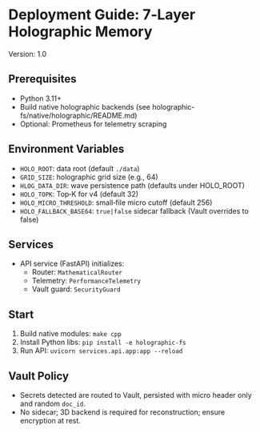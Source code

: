 # Deployment Guide: 7‑Layer Holographic Memory

Version: 1.0

## Prerequisites
- Python 3.11+
- Build native holographic backends (see holographic-fs/native/holographic/README.md)
- Optional: Prometheus for telemetry scraping

## Environment Variables
- `HOLO_ROOT`: data root (default `./data`)
- `GRID_SIZE`: holographic grid size (e.g., 64)
- `HLOG_DATA_DIR`: wave persistence path (defaults under HOLO_ROOT)
- `HOLO_TOPK`: Top‑K for v4 (default 32)
- `HOLO_MICRO_THRESHOLD`: small‑file micro cutoff (default 256)
- `HOLO_FALLBACK_BASE64`: `true|false` sidecar fallback (Vault overrides to false)

## Services
- API service (FastAPI) initializes:
  - Router: `MathematicalRouter`
  - Telemetry: `PerformanceTelemetry`
  - Vault guard: `SecurityGuard`

## Start
1. Build native modules: `make cpp`
2. Install Python libs: `pip install -e holographic-fs`
3. Run API: `uvicorn services.api.app:app --reload`

## Vault Policy
- Secrets detected are routed to Vault, persisted with micro header only and random `doc_id`.
- No sidecar; 3D backend is required for reconstruction; ensure encryption at rest.

